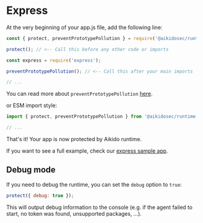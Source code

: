 # Express

At the very beginning of your app.js file, add the following line:

```js
const { protect, preventPrototypePollution } = require('@aikidosec/runtime');

protect(); // <-- Call this before any other code or imports

const express = require('express');

preventPrototypePollution(); // <-- Call this after your main imports

// ...
```

You can read more about `preventPrototypePollution` [here](./prototype-pollution.md).

or ESM import style:

```js
import { protect, preventPrototypePollution } from '@aikidosec/runtime';

// ...
```

That's it! Your app is now protected by Aikido runtime.

If you want to see a full example, check our [express sample app](../sample-apps/express-mongodb).

## Debug mode

If you need to debug the runtime, you can set the `debug` option to `true`:

```js
protect({ debug: true });
```

This will output debug information to the console (e.g. if the agent failed to start, no token was found, unsupported packages, ...).
